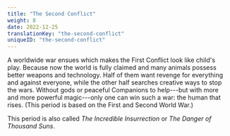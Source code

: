 ```yaml
---
title: "The Second Conflict"
weight: 8
date: 2022-12-25
translationKey: "the-second-conflict"
uniqueID: "the-second-conflict"
---
```


A worldwide war ensues which makes the First Conflict look like child's play. Because now the world is fully claimed and many animals possess better weapons and technology. Half of them want revenge for everything and against everyone, while the other half searches creative ways to stop the wars. Without gods or peaceful Companions to help---but with more and more powerful magic---only one can win such a war: the human that rises. (This period is based on the First and Second World War.)

This period is also called _The Incredible Insurrection_ or _The Danger of Thousand Suns_.